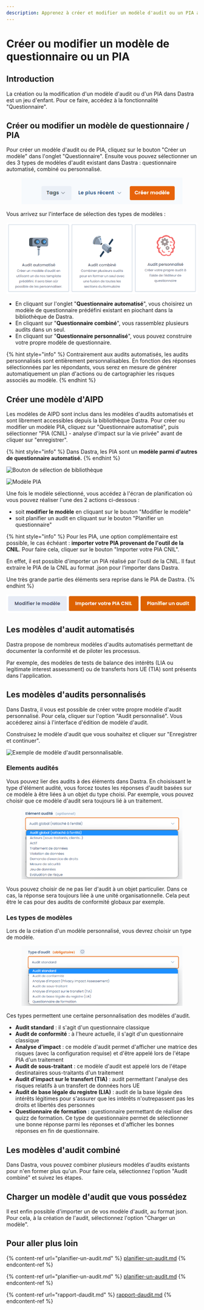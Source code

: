 ```yaml
---
description: Apprenez à créer et modifier un modèle d'audit ou un PIA avec Dastra.
---
```


# Créer ou modifier un modèle de questionnaire ou un PIA

## Introduction

La création ou la modification d'un modèle d'audit ou d'un PIA dans Dastra est un jeu d'enfant. Pour ce faire, accédez à la fonctionnalité "Questionnaire".



## Créer ou modifier un modèle de questionnaire / PIA

Pour créer un modèle d'audit ou de PIA, cliquez sur le bouton "Créer un modèle" dans l'onglet "Questionnaire". Ensuite vous pouvez sélectionner un des 3 types de modèles d'audit existant dans Dastra : questionnaire automatisé, combiné ou personnalisé.

<figure><img src="../../.gitbook/assets/image (16) (3).png" alt=""><figcaption></figcaption></figure>

Vous arrivez sur l'interface de sélection des types de modèles :&#x20;

![Choix des types de modèles](<../../.gitbook/assets/image (138).png>)

* En cliquant sur l'onglet "**Questionnaire automatisé**", vous choisirez un modèle de questionnaire prédéfini existant en piochant dans la bibliothèque de Dastra.
* En cliquant sur "**Questionnaire combiné**", vous rassemblez plusieurs audits dans un seul.
* En cliquant sur "**Questionnaire personnalisé**", vous pouvez construire votre propre modèle de questionnaire.

{% hint style="info" %}
Contrairement aux audits automatisés, les audits personnalisés sont entièrement personnalisables. En fonction des réponses sélectionnées par les répondants, vous serez en mesure de générer automatiquement un plan d'actions ou de cartographier les risques associés au modèle.&#x20;
{% endhint %}

## Créer une modèle d'AIPD

Les modèles de AIPD sont inclus dans les modèles d'audits automatisés et sont librement accessibles depuis la bibliothèque Dastra.  Pour créer ou modifier un modèle PIA, cliquez sur "Questionnaire automatisé", puis sélectionner "PIA (CNIL) - analyse d'impact sur la vie privée" avant de cliquer sur "enregistrer".

{% hint style="info" %}
Dans Dastra, les PIA sont un **modèle parmi d'autres de questionnaire automatisé.**
{% endhint %}

![Bouton de sélection de bibliothèque](<../../.gitbook/assets/Capture web\_6-5-2022\_103438\_app.dastra.eu.jpeg>)

![Modèle PIA](<../../.gitbook/assets/Capture web\_6-5-2022\_10342\_app.dastra.eu.jpeg>)

Une fois le modèle sélectionné, vous accédez à l'écran de planification où vous pouvez réaliser l'une des 2 actions ci-dessous :

* soit **modifier le modèle** en cliquant sur le bouton "Modifier le modèle"
* soit planifier un audit en cliquant sur le bouton "Planifier un questionnaire"&#x20;

{% hint style="info" %}
Pour les PIA, une option complémentaire est possible, le cas échéant :  **importer votre PIA provenant de l'outil de la CNIL**. Pour faire cela, cliquer sur le bouton "Importer votre PIA CNIL".&#x20;

En effet, il est possible d'importer un PIA réalisé par l'outil de la CNIL. Il faut extraire le PIA de la CNIL au format .json pour l'importer dans Dastra.&#x20;

Une très grande partie des éléments sera reprise dans le PIA de Dastra.
{% endhint %}

![Les boutons ](<../../.gitbook/assets/image (216).png>)

## Les modèles d'audit automatisés

Dastra propose de nombreux modèles d'audits automatisés permettant de documenter la conformité et de piloter les processus.&#x20;

Par exemple, des modèles de tests de balance des intérêts (LIA ou legitimate interest assessment) ou de transferts hors UE (TIA) sont présents dans l'application.&#x20;

## Les modèles d'audits personnalisés

Dans Dastra, il vous est possible de créer votre propre modèle d'audit personnalisé. Pour cela, cliquer sur l'option "Audit personnalisé". Vous accéderez ainsi à l'interface d'édition de modèle d'audit.&#x20;

Construisez le modèle d'audit que vous souhaitez et cliquer sur "Enregistrer et continuer".

![Exemple de modèle d'audit personnalisable.](<../../.gitbook/assets/Capture web\_6-5-2022\_103818\_app.dastra.eu.jpeg>)

### Elements audités

Vous pouvez lier des audits à des éléments dans Dastra. En choisissant le type d'élément audité, vous forcez toutes les réponses d'audit basées sur ce modèle à être liées à un objet du type choisi. Par exemple, vous pouvez choisir que ce modèle d'audit sera toujours lié à un traitement.&#x20;

<figure><img src="../../.gitbook/assets/image (267).png" alt=""><figcaption></figcaption></figure>

Vous pouvez choisir de ne pas lier d'audit à un objet particulier. Dans ce cas, la réponse sera toujours liée à une unité organisationnelle. Cela peut être le cas pour des audits de conformité globaux par exemple.&#x20;

### Les types de modèles&#x20;

Lors de la création d'un modèle personnalisé, vous devrez choisir un type de modèle.

<figure><img src="../../.gitbook/assets/image (262).png" alt=""><figcaption></figcaption></figure>

Ces types permettent une certaine personnalisation des modèles d'audit.

* **Audit standard** : il s'agit d'un questionnaire classique
* **Audit de conformité** : à l'heure actuelle, il s'agit d'un questionnaire classique
* **Analyse d'impact** : ce modèle d'audit permet d'afficher une matrice des risques (avec la configuration requise) et d'être appelé lors de l'étape PIA d'un traitement
* **Audit de sous-traitant** : ce modèle d'audit est appelé lors de l'étape destinataires sous-traitants d'un traitement
* **Audit d'impact sur le transfert (TIA)** : audit permettant l'analyse des risques relatifs à un transfert de données hors UE
* **Audit de base légale du registre (LIA)** : audit de la base légale des intérêts légitimes pour s'assurer que les intérêts n'outrepassent pas les droits et libertés des personnes
* **Questionnaire de formation** : questionnaire permettant de réaliser des quizz de formation. Ce type de questionnaire permet de sélectionner une bonne réponse parmi les réponses et d'afficher les bonnes réponses en fin de questionnaire.

## Les modèles d'audit combiné

Dans Dastra, vous pouvez combiner plusieurs modèles d'audits existants pour n'en former plus qu'un. Pour faire cela, sélectionnez l'option "Audit combiné" et suivez les étapes.

## Charger un modèle d'audit que vous possédez

Il est enfin possible d'importer un de vos modèle d'audit, au format json. Pour cela, à la création de l'audit, sélectionnez l'option "Charger un modèle".&#x20;

## Pour aller plus loin

{% content-ref url="planifier-un-audit.md" %}
[planifier-un-audit.md](planifier-un-audit.md)
{% endcontent-ref %}

{% content-ref url="planifier-un-audit.md" %}
[planifier-un-audit.md](planifier-un-audit.md)
{% endcontent-ref %}

{% content-ref url="rapport-daudit.md" %}
[rapport-daudit.md](rapport-daudit.md)
{% endcontent-ref %}
